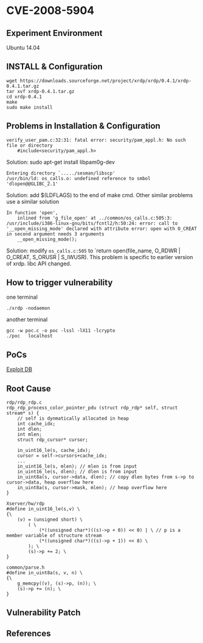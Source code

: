 # CVE-2008-5904

## Experiment Environment
Ubuntu 14.04

## INSTALL & Configuration
```
wget https://downloads.sourceforge.net/project/xrdp/xrdp/0.4.1/xrdp-0.4.1.tar.gz
tar xvf xrdp-0.4.1.tar.gz
cd xrdp-0.4.1
make
sudo make install
```
## Problems in Installation & Configuration
```
verify_user_pam.c:32:31: fatal error: security/pam_appl.h: No such file or directory
	#include<security/pam_appl.h>
```
Solution: sudo apt-get install libpam0g-dev

```
Entering directory `...../sesman/libscp'
/usr/bin/ld: os_calls.o: undefined reference to smbol 'dlopen@@GLIBC_2.1'
```
Solution: add $(LDFLAGS) to the end of make cmd. Other similar problems use a similar solution

```
In function 'open',
	inlined from 'g_file_open' at ../common/os_calls.c:505:3:
/usr/include/i386-linux-gnu/bits/fcntl2/h:50:24: error: call to '__open_missing_mode' declared with attribute error: open with O_CREAT in second argument needs 3 arguments
	__open_missing_mode();
```
Solution: modify `os_calls.c:505` to `return open(file_name, O_RDWR | O_CREAT, S_ORUSR | S_IWUSR). This problem is specific to earlier version of xrdp. libc API changed.

## How to trigger vulnerability

one terminal
```
./xrdp -nodaemon
```

another terminal
```
gcc -w poc.c -o poc -lssl -lX11 -lcrypto
./poc	localhost
```

## PoCs
[Exploit DB](https://www.exploit-db.com/exploits/8469/)

## Root Cause
```
rdp/rdp_rdp.c
rdp_rdp_process_color_pointer_pdu (struct rdp_rdp* self, struct stream* s) {
	// self is dynmatically allocated in heap
	int cache_idx;
	int dlen;
	int mlen;
	struct rdp_cursor* cursor;

	in_uint16_le(s, cache_idx);
	cursor = self->cursors+cache_idx;
	...
	in_uint16_le(s, mlen); // mlen is from input 
	in_uint16_le(s, dlen); // dlen is from input
	in_uint8a(s, cursor->data, dlen); // copy dlen bytes from s->p to cursor->data, heap overflow here
	in_uint8a(s, cursor->mask, mlen); // heap overflow here
}
```
```
Xserver/hw/rdp
#define in_uint16_le(s,v) \
{\
	(v) = (unsigned short) \
		( \
			(*((unsigned char*)((s)->p + 0)) << 0) | \ // p is a member variable of structure stream
			(*((unsigned char*)((s)->p + 1)) << 8) \
		); \
		(s)->p += 2; \
}
```
```
common/parse.h
#define in_uint8a(s, v, n) \
{\
	g_memcpy((v), (s)->p, (n)); \
	(s)->p += (n); \
}
```
## Vulnerability Patch

## References
